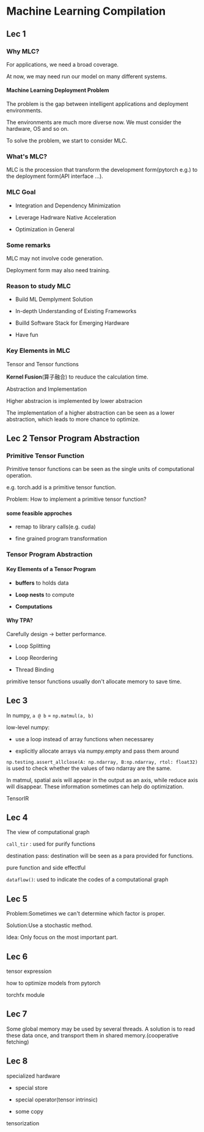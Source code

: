 # Machine Learning Compilation

## Lec 1

### Why MLC?

For applications, we need a broad coverage.

At now, we may need run our model on many different systems.

#### Machine Learning Deployment Problem

The problem is the gap between intelligent applications and deployment environments.

The environments are much more diverse now. We must consider the hardware, OS and so on.

To solve the problem, we start to consider MLC.

### What's MLC?

MLC is the procession that transform the development form(pytorch e.g.) to the deployment form(API interface ...).

### MLC Goal

- Integration and Dependency Minimization

- Leverage Hadrware Native Acceleration

- Optimization in General

### Some remarks

MLC may not involve code generation.

Deployment form may also need training.

### Reason to study MLC

- Build ML Demplyment Solution

- In-depth Understanding of Existing Frameworks

- Builld Software Stack for Emerging Hardware

- Have fun

### Key Elements in MLC

Tensor and Tensor functions

**Kernel Fusion**(算子融合) to reuduce the calculation time.

Abstraction and Implementation

Higher abstracion is implemented by lower abstracion

The implementation of a higher abstraction can be seen as a lower abstraction, which leads to more chance to optimize.

## Lec 2 Tensor Program Abstraction

### Primitive Tensor Function

Primitive tensor functions can be seen as the single units of computational operation.

e.g. torch.add is a primitive tensor function.

Problem: How to implement a primitive tensor function?

#### some feasible approches

- remap to library calls(e.g. cuda)

- fine grained program transformation

### Tensor Program Abstraction

#### Key Elements of a Tensor Program

- **buffers** to holds data

- **Loop nests** to compute

- **Computations**

#### Why TPA?

Carefully design -> better performance.

- Loop Splitting

- Loop Reordering

- Thread Binding

primitive tensor functions usually don't allocate memory to save time.

## Lec 3

In numpy, `a @ b` = `np.matmul(a, b)`

low-level numpy:

- use a loop instead of array functions when necessarey

- explicitly allocate arrays via numpy.empty and pass them around

`np.testing.assert_allclose(A: np.ndarray, B:np.ndarray, rtol: float32)` is used to check whether the values of two ndarray are the same.

In matmul, spatial axis will appear in the output as an axis, while reduce axis will disappear. These information sometimes can help do optimization.

TensorIR

## Lec 4

The view of computational graph

`call_tir` : used for purify functions

destination pass: destination will be seen as a para provided for functions.

pure function and side effectful

`dataflow()`: used to indicate the codes of a computational graph

## Lec 5

Problem:Sometimes we can't determine which factor is proper.

Solution:Use a stochastic method.

Idea: Only focus on the most important part.

## Lec 6

tensor expression

how to optimize models from pytorch

torchfx module

## Lec 7

Some global memory may be used by several threads. A solution is to read these data once, and transport them in shared memory.(cooperative fetching)

## Lec 8

specialized hardware

- special store

- special operator(tensor intrinsic)

- some copy

tensorization

# 
